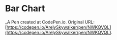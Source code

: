 # Bar Chart
 _A Pen created at CodePen.io. Original URL: [https://codepen.io/ArelySkywalker/pen/NWKQVQL](https://codepen.io/ArelySkywalker/pen/NWKQVQL).